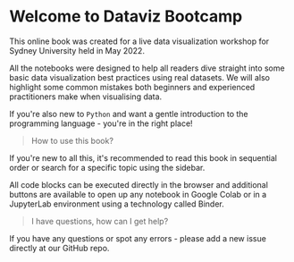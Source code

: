 # Welcome to Dataviz Bootcamp

This online book was created for a live data visualization workshop for Sydney University held in May 2022.

All the notebooks were designed to help all readers dive straight into some basic data visualization best practices using real datasets. We will also highlight some common mistakes both beginners and experienced practitioners make when visualising data.

If you're also new to `Python` and want a gentle introduction to the programming language - you're in the right place!

> How to use this book?

If you're new to all this, it's recommended to read this book in sequential order or search for a specific topic using the sidebar.

All code blocks can be executed directly in the browser and additional buttons are available to open up any notebook in Google Colab or in a JupyterLab environment using a technology called Binder.

> I have questions, how can I get help?

If you have any questions or spot any errors - please add a new issue directly at our GitHub repo.
